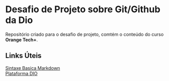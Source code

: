# Desafio de Projeto sobre Git/Github da Dio
Repositório criado para o desafio de projeto, comtém o conteúdo do curso **Orange Tech+**.
<!-- Desafio de Projeto Git/Github -->

## Links Úteis
[Sintaxe Basica Markdown](https://www.markdownguide.org/)  
[Plataforma DIO](https://www.dio.me/)
